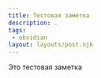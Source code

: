 ```yaml
---
title: Тестовая заметка
description: .
tags: 
 - obsidian
layout: layouts/post.njk
---
```

Это тестовая заметка